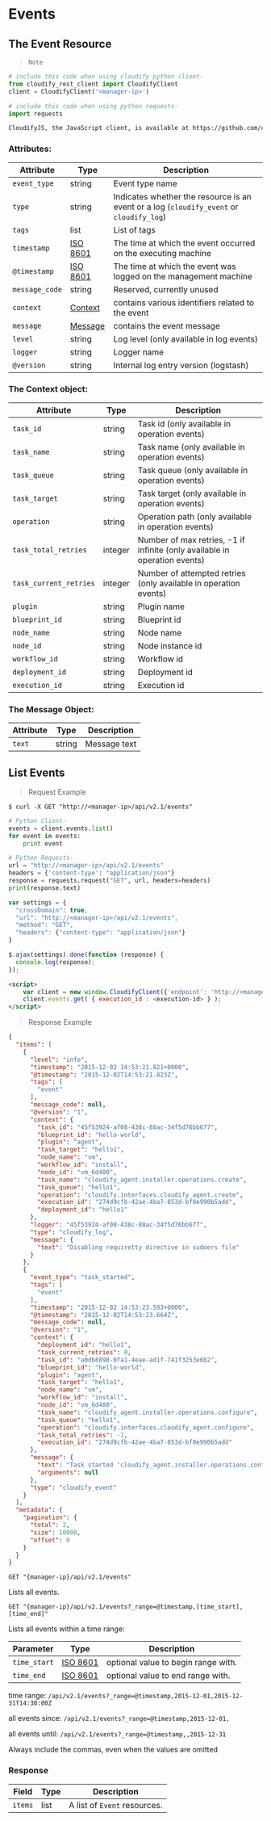 # Events

## The Event Resource

> `Note`

```python
# include this code when using cloudify python client-
from cloudify_rest_client import CloudifyClient
client = CloudifyClient('<manager-ip>')

# include this code when using python requests-
import requests
```

```html
CloudifyJS, the JavaScript client, is available at https://github.com/cloudify-cosmo/cloudify-js
```

### Attributes:

Attribute | Type | Description
--------- | ------- | -------
`event_type` | string | Event type name
`type` | string | Indicates whether the resource is an event or a log (`cloudify_event` or `cloudify_log`)
`tags` | list | List of tags
`timestamp` | [ISO 8601](https://en.wikipedia.org/wiki/ISO_8601) | The time at which the event occurred on the executing machine
`@timestamp` | [ISO 8601](https://en.wikipedia.org/wiki/ISO_8601) | The time at which the event was logged on the management machine
`message_code` | string | Reserved, currently unused
`context` | [Context](#the-context-object) | contains various identifiers related to the event
`message` | [Message](#the-message-object) | contains the event message
`level` | string | Log level (only available in log events)
`logger` | string | Logger name
`@version` | string | Internal log entry version (logstash)

### The Context object:

Attribute | Type | Description
--------- | ------- | -------
`task_id` | string | Task id (only available in operation events)
`task_name` | string | Task name (only available in operation events)
`task_queue` | string | Task queue (only available in operation events)
`task_target` | string | Task target (only available in operation events)
`operation` | string | Operation path (only available in operation events)
`task_total_retries` | integer | Number of max retries, -1 if infinite (only available in operation events)
`task_current_retries` | integer | Number of attempted retries (only available in operation events)
`plugin` | string | Plugin name
`blueprint_id` | string | Blueprint id
`node_name` | string | Node name
`node_id` | string | Node instance id
`workflow_id` | string | Workflow id
`deployment_id` | string | Deployment id
`execution_id` | string | Execution id

### The Message Object:
Attribute | Type | Description
--------- | ------- | -------
`text` | string | Message text


## List Events

> Request Example

```shell
$ curl -X GET "http://<manager-ip>/api/v2.1/events"
```

```python
# Python Client-
events = client.events.list()
for event in events:
    print event

# Python Requests-
url = "http://<manager-ip>/api/v2.1/events"
headers = {'content-type': "application/json"}
response = requests.request("GET", url, headers=headers)
print(response.text)
```

```javascript
var settings = {
  "crossDomain": true,
  "url": "http://<manager-ip>/api/v2.1/events",
  "method": "GET",
  "headers": {"content-type": "application/json"}
}

$.ajax(settings).done(function (response) {
  console.log(response);
});
```

```html
<script>
    var client = new window.CloudifyClient({'endpoint': 'http://<manager-ip>/api/v2.1'});
    client.events.get( { execution_id : <execution-id> } );
</script>
```

> Response Example

```json
{
  "items": [
    {
      "level": "info",
      "timestamp": "2015-12-02 14:53:21.821+0000",
      "@timestamp": "2015-12-02T14:53:21.823Z",
      "tags": [
        "event"
      ],
      "message_code": null,
      "@version": "1",
      "context": {
        "task_id": "45f53924-af08-438c-88ac-34f5d76bb677",
        "blueprint_id": "hello-world",
        "plugin": "agent",
        "task_target": "hello1",
        "node_name": "vm",
        "workflow_id": "install",
        "node_id": "vm_6d480",
        "task_name": "cloudify_agent.installer.operations.create",
        "task_queue": "hello1",
        "operation": "cloudify.interfaces.cloudify_agent.create",
        "execution_id": "274d9cfb-42ae-4ba7-853d-bf0e990b5add",
        "deployment_id": "hello1"
      },
      "logger": "45f53924-af08-438c-88ac-34f5d76bb677",
      "type": "cloudify_log",
      "message": {
        "text": "Disabling requiretty directive in sudoers file"
      }
    },
    {
      "event_type": "task_started",
      "tags": [
        "event"
      ],
      "timestamp": "2015-12-02 14:53:23.593+0000",
      "@timestamp": "2015-12-02T14:53:23.664Z",
      "message_code": null,
      "@version": "1",
      "context": {
        "deployment_id": "hello1",
        "task_current_retries": 0,
        "task_id": "a0db8898-0fa1-4eae-ad1f-741f3253e6b2",
        "blueprint_id": "hello-world",
        "plugin": "agent",
        "task_target": "hello1",
        "node_name": "vm",
        "workflow_id": "install",
        "node_id": "vm_6d480",
        "task_name": "cloudify_agent.installer.operations.configure",
        "task_queue": "hello1",
        "operation": "cloudify.interfaces.cloudify_agent.configure",
        "task_total_retries": -1,
        "execution_id": "274d9cfb-42ae-4ba7-853d-bf0e990b5add"
      },
      "message": {
        "text": "Task started 'cloudify_agent.installer.operations.configure'",
        "arguments": null
      },
      "type": "cloudify_event"
    }
  ],
  "metadata": {
    "pagination": {
      "total": 2,
      "size": 10000,
      "offset": 0
    }
  }
}
```

`GET "{manager-ip}/api/v2.1/events"`

Lists all events.

`GET "{manager-ip}/api/v2.1/events?_range=@timestamp,[time_start],[time_end]"`

Lists all events within a time range:

Parameter | Type | Description
--------- | ------- | -------
`time_start` | [ISO 8601](https://en.wikipedia.org/wiki/ISO_8601) | optional value to begin range with.
`time_end` | [ISO 8601](https://en.wikipedia.org/wiki/ISO_8601) | optional value to end range with.

time range: `/api/v2.1/events?_range=@timestamp,2015-12-01,2015-12-31T14:30:00Z`

all events since: `/api/v2.1/events?_range=@timestamp,2015-12-01,`

all events until: `/api/v2.1/events?_range=@timestamp,,2015-12-31`

<aside class="notice">
Always include the commas, even when the values are omitted
</aside>

### Response

Field | Type | Description
--------- | ------- | -------
`items` | list | A list of `Event` resources.
